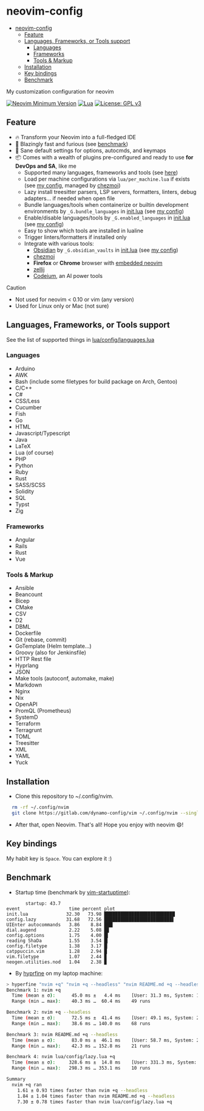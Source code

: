 # neovim-config

<!--toc:start-->
<!--markdownlint-disable MD013-->
- [neovim-config](#neovim-config)
  - [Feature](#feature)
  - [Languages, Frameworks, or Tools support](#languages-frameworks-or-tools-support)
    - [Languages](#languages)
    - [Frameworks](#frameworks)
    - [Tools & Markup](#tools--markup)
  - [Installation](#installation)
  - [Key bindings](#key-bindings)
  - [Benchmark](#benchmark)
<!--toc:end-->

My customization configuration for neovim

[![Neovim Minimum Version](https://img.shields.io/badge/Neovim-0.10-blue?style=flat-square\&logo=Neovim\&logoColor=white)](https://github.com/neovim/neovim)
[![Lua](https://img.shields.io/badge/Made%20with%20Lua-blue.svg?style=flat-square\&logo=lua)](https://lua.org)
[![License: GPL v3](https://img.shields.io/badge/License-GPLv3-blue.svg)](https://www.gnu.org/licenses/gpl-3.0)

## Feature

- 🔥 Transform your Neovim into a full-fledged IDE
- 🚀 Blazingly fast and furious (see [benchmark](#benchmark))
- 🧹 Sane default settings for options, autocmds, and keymaps
- 📦 Comes with a wealth of plugins pre-configured and ready to use **for DevOps and SA**, like me
  - Supported many languages, frameworks and tools (see [here](#languages-frameworks-or-tools-support))
  - Load per machine configurations via `lua/per_machine.lua` if exists (see [my config](./lua/per_machine.lua.tmpl), managed by [chezmoi](https://www.chezmoi.io/))
  - Lazy install treesitter parsers, LSP servers, formatters, linters, debug adapters... if needed when open file
  - Bundle languages/tools when containerize or builtin development environments by `_G.bundle_languages` in [init.lua](./init.lua) (see [my config](./lua/per_machine.lua.tmpl))
  - Enable/disable languages/tools by `_G.enabled_languages` in [init.lua](./init.lua) (see [my config](./lua/per_machine.lua.tmpl))
  - Easy to show which tools are installed in lualine
  - Trigger linters/formatters if installed only
  - Integrate with various tools:
    - [Obsidian](https://obsidian.md/) by `_G.obsidian_vaults` in [init.lua](./init.lua) (see [my config](./lua/per_machine.lua.tmpl))
    - [chezmoi](https://www.chezmoi.io/)
    - **Firefox** or **Chrome** browser with [embedded neovim](https://github.com/glacambre/firenvim)
    - [zellij](https://zellij.dev/)
    - [Codeium](https://codeium.com/), an AI power tools

> [!CAUTION]
>
> - Not used for neovim < 0.10 or vim (any version)
> - Used for Linux only or Mac (not sure)

## Languages, Frameworks, or Tools support

See the list of supported things in [lua/config/languages.lua](./lua/config/languages.lua)

### Languages

- Arduino
- AWK
- Bash (include some filetypes for build package on Arch, Gentoo)
- C/C++
- C#
- CSS/Less
- Cucumber
- Fish
- Go
- HTML
- Javascript/Typescript
- Java
- LaTeX
- Lua (of course)
- PHP
- Python
- Ruby
- Rust
- SASS/SCSS
- Solidity
- SQL
- Typst
- Zig

### Frameworks

- Angular
- Rails
- Rust
- Vue

### Tools & Markup

- Ansible
- Beancount
- Bicep
- CMake
- CSV
- D2
- DBML
- Dockerfile
- Git (rebase, commit)
- GoTemplate (Helm template...)
- Groovy (also for Jenkinsfile)
- HTTP Rest file
- Hyprlang
- JSON
- Make tools (autoconf, automake, make)
- Markdown
- Nginx
- Nix
- OpenAPI
- PromQL (Prometheus)
- SystemD
- Terraform
- Terragrunt
- TOML
- Treesitter
- XML
- YAML
- Yuck

## Installation

- Clone this repository to ~/.config/nvim.

```sh
  rm -rf ~/.config/nvim
  git clone https://gitlab.com/dynamo-config/vim ~/.config/nvim --single-branch --depth 1
```

- After that, open Neovim. That's all! Hope you enjoy with neovim :smile:!

## Key bindings

My habit key is `Space`. You can explore it :)

## Benchmark

- Startup time (benchmark by [vim-startuptime](https://github.com/dstein64/vim-startuptime)):

```
       startup: 43.7
event                  time percent plot
init.lua              32.30   73.98 ██████████████████████████
config.lazy           31.68   72.56 █████████████████████████▌
UIEnter autocommands   3.86    8.84 ███▏
dial.augend            2.22    5.08 █▊
config.options         1.75    4.00 █▍
reading ShaDa          1.55    3.54 █▎
config.filetype        1.38    3.17 █▏
catppuccin.vim         1.28    2.94 █
vim.filetype           1.07    2.44 ▉
neogen.utilities.nod   1.04    2.38 ▉

```

- By [hyprfine](https://github.com/sharkdp/hyperfine) on my laptop machine:

```sh
> hyperfine "nvim +q" "nvim +q --headless" "nvim README.md +q --headless" "nvim lua/config/lazy.lua +q"
Benchmark 1: nvim +q
  Time (mean ± σ):      45.0 ms ±   4.4 ms    [User: 31.3 ms, System: 12.1 ms]
  Range (min … max):    40.3 ms …  60.4 ms    49 runs

Benchmark 2: nvim +q --headless
  Time (mean ± σ):      72.5 ms ±  41.4 ms    [User: 49.1 ms, System: 20.6 ms]
  Range (min … max):    38.6 ms … 140.0 ms    68 runs

Benchmark 3: nvim README.md +q --headless
  Time (mean ± σ):      83.0 ms ±  46.1 ms    [User: 58.7 ms, System: 21.4 ms]
  Range (min … max):    42.3 ms … 152.8 ms    21 runs

Benchmark 4: nvim lua/config/lazy.lua +q
  Time (mean ± σ):     328.6 ms ±  14.8 ms    [User: 331.3 ms, System: 160.7 ms]
  Range (min … max):   298.3 ms … 353.1 ms    10 runs

Summary
  nvim +q ran
    1.61 ± 0.93 times faster than nvim +q --headless
    1.84 ± 1.04 times faster than nvim README.md +q --headless
    7.30 ± 0.78 times faster than nvim lua/config/lazy.lua +q

```

